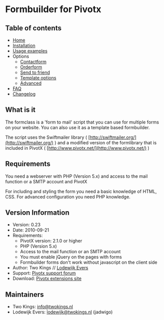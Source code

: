# Formbuilder for Pivotx

## Table of contents

*   [Home](index.markdown)
*   [Installation](installation.markdown)
*   [Usage examples](examples.markdown)
*   Options
	*   [Contactform](example_contactform.markdown)
	*   [Orderform](example_orderform.markdown)
	*   [Send to friend](example_sendtofriend.markdown)
	*   [Template options](confirmation_templates.markdown)
	*   [Advanced](advanced_options.markdown)
*   [FAQ](faq.markdown)
*   [Changelog](changelog.markdown)

## What is it

The formclass is a 'form to mail' script that you can use for multiple forms on your website. You can also use it as a template based formbuilder.

The script uses the Swiftmailer library ( [http://swiftmailer.org/](http://swiftmailer.org/) ) and a modified version of the formlibrary that is included in PivotX ( [http://www.pivotx.net/](http://www.pivotx.net/) )

## Requirements

You need a webserver with PHP (Version 5.x) and access to the mail function or a SMTP account and PivotX

For including and styling the form you need a basic knowledge of HTML, CSS. For advanced configuration you need PHP knowledge.

## Version Information

*   Version: 0.23
*   Date: 2010-09-21
*   Requirements:
    *   PivotX version: 2.1.0 or higher
    *   PHP (Version 5.x)
    *   Access to the mail function or an SMTP account
    *   You must enable jQuery on the pages with forms
    *   Formbuilder forms don't work without javascript on the client side
*   Author: Two Kings // [Lodewijk Evers](mailto:lodewijk@twokings.nl)
*   Support: [Pivotx support forum](http://forum.pivotx.net/viewtopic.php?f=10&amp;t=1379)
*   Download: [Pivotx extensions site](http://extensions.pivotx.net/entry/3/formbuilder)

## Maintainers

*   Two Kings: [info@twokings.nl](mailto:info@twokings.nl)
*   Lodewijk Evers: [lodewijk@twokings.nl](mailto:lodewijk@twokings.nl) (jadwigo)
